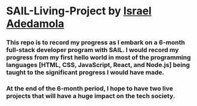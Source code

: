 # SAIL-Living-Project by [Israel Adedamola](https://kamii.hashnode.dev/)

### This repo is to record my progress as I embark on a 6-month full-stack developer program with SAIL. I would record my progress from my first hello world in most of the programming languages [HTML, CSS, JavaScript, React, and Node.js] being taught to the significant progress I would have made.

### At the end of the 6-month period, I hope to have two live projects that will have a huge impact on the tech society.
